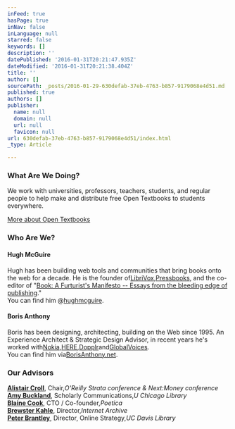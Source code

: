 ```yaml
---
inFeed: true
hasPage: true
inNav: false
inLanguage: null
starred: false
keywords: []
description: ''
datePublished: '2016-01-31T20:21:47.935Z'
dateModified: '2016-01-31T20:21:38.404Z'
title: ''
author: []
sourcePath: _posts/2016-01-29-630defab-37eb-4763-b857-9179068e4d51.md
published: true
authors: []
publisher:
  name: null
  domain: null
  url: null
  favicon: null
url: 630defab-37eb-4763-b857-9179068e4d51/index.html
_type: Article

---
```

### What Are We Doing?

We work with universities, professors, teachers, students, and regular people to help make and distribute free Open Textbooks to students everywhere.

[More about Open Textbooks ][0]

### Who Are We?

#### Hugh McGuire

Hugh has been building web tools and communities that bring books onto the web for a decade. He is the founder of[LibriVox][1],[Pressbooks][2], and the co-editor of "[Book: A Furturist's Manifesto -- Essays from the bleeding edge of publishing][3]."  
You can find him @[hughmcguire][4].

#### Boris Anthony

Boris has been designing, architecting, building on the Web since 1995\. An Experience Architect & Strategic Design Advisor, in recent years he's worked with[Nokia][5],[HERE][6],[Dopplr][7]and[GlobalVoices][8].  
You can find him via[BorisAnthony.net][9].

### Our Advisors

**[Alistair Croll][10]**, Chair,_O'Reilly Strata conference & Next:Money conference_  
**[Amy Buckland][11]**, Scholarly Communications,_U Chicago Library_  
**[Blaine Cook][12]**, CTO / Co-founder,_Poetica_  
**[Brewster Kahle][13]**, Director,_Internet Archive_  
**[Peter Brantley][14]**, ‎Director, Online Strategy,_UC Davis Library_

[0]: http://reb.us/opentextbooks/
[1]: http://librivox.org/ "LibriVox"
[2]: http://pressbooks.com/
[3]: http://www.amazon.com/Book-Futurists-Manifesto-Collection-Publishing/dp/1449305601
[4]: https://twitter.com/hughmcguire "Hugh On Twitter"
[5]: http://nokia.com/ "Nokia"
[6]: http://here.com/ "HERE"
[7]: https://en.wikipedia.org/wiki/Dopplr "about Dopplr"
[8]: https://globalvoices.org/ "GlobalVoices"
[9]: http://borisanthony.net/ "BorisAnthony.net"
[10]: https://twitter.com/acroll "Alistair Croll on Twitter"
[11]: http://jambina.com/ "Amy Buckland on Twitter"
[12]: https://twitter.com/blaine "Blaine Cook on Twitter"
[13]: https://en.wikipedia.org/wiki/Brewster_Kahle "Brewster Kahle"
[14]: https://twitter.com/naypinya "Peter Brantley on Twitter"